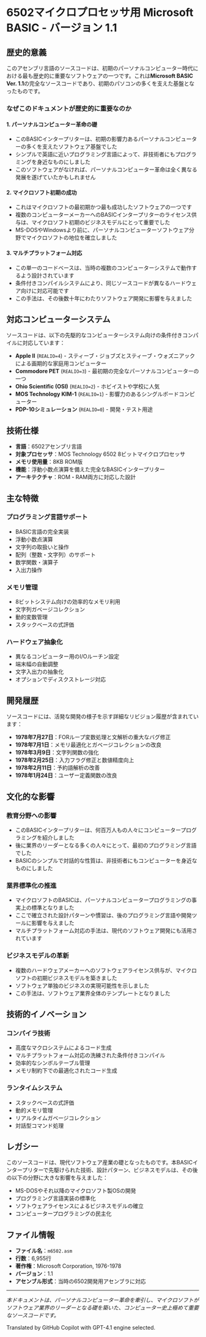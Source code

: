 # 6502マイクロプロセッサ用 Microsoft BASIC - バージョン 1.1

## 歴史的意義

このアセンブリ言語のソースコードは、初期のパーソナルコンピューター時代における最も歴史的に重要なソフトウェアの一つです。これは**Microsoft BASIC Ver. 1.1**の完全なソースコードであり、初期のパソコンの多くを支えた基盤となったものです。

### なぜこのドキュメントが歴史的に重要なのか

#### 1. パーソナルコンピューター革命の礎

- このBASICインタープリターは、初期の影響力あるパーソナルコンピューターの多くを支えたソフトウェア基盤でした
- シンプルで英語に近いプログラミング言語によって、非技術者にもプログラミングを身近なものにしました
- このソフトウェアがなければ、パーソナルコンピューター革命は全く異なる発展を遂げていたかもしれません

#### 2. マイクロソフト初期の成功

- これはマイクロソフトの最初期かつ最も成功したソフトウェアの一つです
- 複数のコンピューターメーカーへのBASICインタープリターのライセンス供与は、マイクロソフト初期のビジネスモデルにとって重要でした
- MS-DOSやWindowsより前に、パーソナルコンピューターソフトウェア分野でマイクロソフトの地位を確立しました

#### 3. マルチプラットフォーム対応

- この単一のコードベースは、当時の複数のコンピューターシステムで動作するよう設計されています
- 条件付きコンパイルシステムにより、同じソースコードが異なるハードウェア向けに対応可能です
- この手法は、その後数十年にわたりソフトウェア開発に影響を与えました

## 対応コンピューターシステム

ソースコードは、以下の先駆的なコンピューターシステム向けの条件付きコンパイルに対応しています：

- **Apple II** (`REALIO=4`) - スティーブ・ジョブズとスティーブ・ウォズニアックによる画期的な家庭用コンピューター
- **Commodore PET** (`REALIO=3`) - 最初期の完全なパーソナルコンピューターの一つ
- **Ohio Scientific (OSI)** (`REALIO=2`) - ホビイストや学校に人気
- **MOS Technology KIM-1** (`REALIO=1`) - 影響力のあるシングルボードコンピューター
- **PDP-10シミュレーション** (`REALIO=0`) - 開発・テスト用途

## 技術仕様

- **言語**：6502アセンブリ言語
- **対象プロセッサ**：MOS Technology 6502 8ビットマイクロプロセッサ
- **メモリ使用量**：8KB ROM版
- **機能**：浮動小数点演算を備えた完全なBASICインタープリター
- **アーキテクチャ**：ROM・RAM両方に対応した設計

## 主な特徴

### プログラミング言語サポート

- BASIC言語の完全実装
- 浮動小数点演算
- 文字列の取扱いと操作
- 配列（整数・文字列）のサポート
- 数学関数・演算子
- 入出力操作

### メモリ管理

- 8ビットシステム向けの効率的なメモリ利用
- 文字列ガベージコレクション
- 動的変数管理
- スタックベースの式評価

### ハードウェア抽象化

- 異なるコンピューター用のI/Oルーチン設定
- 端末幅の自動調整
- 文字入出力の抽象化
- オプションでディスクストレージ対応

## 開発履歴

ソースコードには、活発な開発の様子を示す詳細なリビジョン履歴が含まれています：

- **1978年7月27日**：FORループ変数処理と文解析の重大なバグ修正
- **1978年7月1日**：メモリ最適化とガベージコレクションの改良
- **1978年3月9日**：文字列関数の強化
- **1978年2月25日**：入力フラグ修正と数値精度向上
- **1978年2月11日**：予約語解析の改善
- **1978年1月24日**：ユーザー定義関数の改良

## 文化的な影響

### 教育分野への影響

- このBASICインタープリターは、何百万人もの人々にコンピュータープログラミングを紹介しました
- 後に業界のリーダーとなる多くの人々にとって、最初のプログラミング言語でした
- BASICのシンプルで対話的な性質は、非技術者にもコンピューターを身近なものにしました

### 業界標準化の推進

- マイクロソフトのBASICは、パーソナルコンピュータープログラミングの事実上の標準となりました
- ここで確立された設計パターンや慣習は、後のプログラミング言語や開発ツールに影響を与えました
- マルチプラットフォーム対応の手法は、現代のソフトウェア開発にも活用されています

### ビジネスモデルの革新

- 複数のハードウェアメーカーへのソフトウェアライセンス供与が、マイクロソフトの初期ビジネスモデルを築きました
- ソフトウェア単独のビジネスの実現可能性を示しました
- この手法は、ソフトウェア業界全体のテンプレートとなりました

## 技術的イノベーション

### コンパイラ技術

- 高度なマクロシステムによるコード生成
- マルチプラットフォーム対応の洗練された条件付きコンパイル
- 効率的なシンボルテーブル管理
- メモリ制約下での最適化されたコード生成

### ランタイムシステム

- スタックベースの式評価
- 動的メモリ管理
- リアルタイムガベージコレクション
- 対話型コマンド処理

## レガシー

このソースコードは、現代ソフトウェア産業の礎となったものです。本BASICインタープリターで先駆けられた技術、設計パターン、ビジネスモデルは、その後の以下の分野に大きな影響を与えました：

- MS-DOSやそれ以降のマイクロソフト製OSの開発
- プログラミング言語実装の標準化
- ソフトウェアライセンスによるビジネスモデルの確立
- コンピュータープログラミングの民主化

## ファイル情報

- **ファイル名**：`m6502.asm`
- **行数**：6,955行
- **著作権**：Microsoft Corporation, 1976-1978
- **バージョン**：1.1
- **アセンブル形式**：当時の6502開発用アセンブラに対応

---

*本ドキュメントは、パーソナルコンピューター革命を牽引し、マイクロソフトがソフトウェア業界のリーダーとなる礎を築いた、コンピューター史上極めて重要なソースコードです。*

Translated by GitHub Copilot with GPT-4.1 engine selected.
